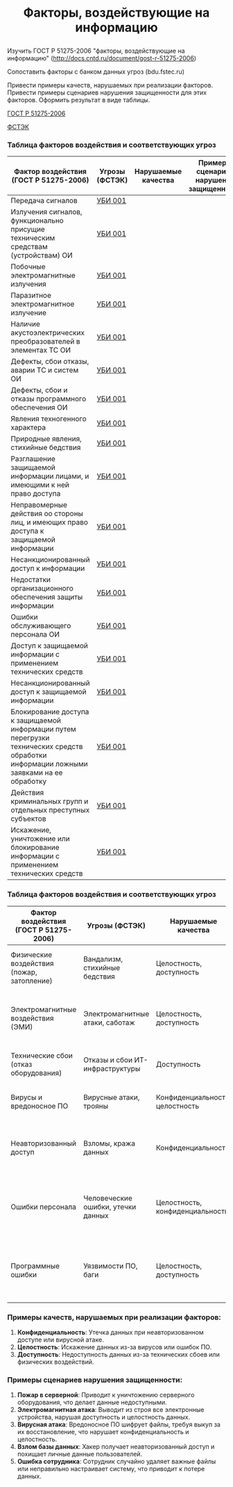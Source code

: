 # <p align = "center">Факторы, воздействующие на информацию</p>

Изучить ГОСТ Р 51275-2006 "факторы, воздействующие на информацию" (http://docs.cntd.ru/document/gost-r-51275-2006)

Сопоставить факторы с банком данных угроз (bdu.fstec.ru)

Привести примеры качеств, нарушаемых при реализации факторов. Привести примеры сценариев нарушения защищенности для этих факторов. Оформить результат в виде таблицы.

[ГОСТ Р 51275-2006](https://github.com/kovalevegor/Information-Security/blob/main/ГОСТ%20Р%2051275-2006.md)

[ФСТЭК](https://bdu.fstec.ru/threat?ajax=threats&size=100)

### Таблица факторов воздействия и соответствующих угроз

| **Фактор воздействия (ГОСТ Р 51275-2006)** | **Угрозы (ФСТЭК)** | **Нарушаемые качества** | **Примеры сценариев нарушения защищенности** |
|---------------------------------------------|----------------------|--------------------------|--------------------------------------------------|
| Передача сигналов  | [УБИ 001]() |  |  |
| Излучения сигналов, функционально присущие техническим средствам (устройствам) ОИ | [УБИ 001]() |  |  |
| Побочные электромагнитные излучения | [УБИ 001]() |  |  |
| Паразитное электромагнитное излучение | [УБИ 001]() |  |  |
| Наличие акустоэлектрических преобразователей в элементах ТС ОИ | [УБИ 001]() |  |  |
| Дефекты, сбои отказы, аварии ТС и систем ОИ | [УБИ 001]() |  |  |
| Дефекты, сбои и отказы программного обеспечения ОИ | [УБИ 001]() |  |  |
| Явления техногенного характера | [УБИ 001]() |  |  |
| Природные явления, стихийные бедствия | [УБИ 001]() |  |  |
| Разглашение защищаемой информации лицами, и имеющими к ней право доступа | [УБИ 001]() |  |  |
| Неправомерные действия оо стороны лиц, и имеющих право доступа к защищаемой информации | [УБИ 001]() |  |  |
| Несанкционированный доступ к информации | [УБИ 001]() |  |  |
| Недостатки организационного обеспечения защиты информации | [УБИ 001]() |  |  |
| Ошибки обслуживающего персонала ОИ | [УБИ 001]() |  |  |
| Доступ к защищаемой информации с применением технических средств | [УБИ 001]() |  |  |
| Несанкционированный доступ к защищаемой информации | [УБИ 001]() |  |  |
| Блокирование доступа к защищаемой информации путем перегрузки технических средств обработки информации ложными заявками на ее обработку | [УБИ 001]() |  |  |
| Действия криминальных групп и отдельных преступных субъектов | [УБИ 001]() |  |  |
| Искажение, уничтожение или блокирование информации с применением технических средств | [УБИ 001]() |  |  |

### Таблица факторов воздействия и соответствующих угроз

| **Фактор воздействия (ГОСТ Р 51275-2006)** | **Угрозы (ФСТЭК)** | **Нарушаемые качества** | **Примеры сценариев нарушения защищенности** |
|---------------------------------------------|----------------------|--------------------------|--------------------------------------------------|
| Физические воздействия (пожар, затопление)  | Вандализм, стихийные бедствия | Целостность, доступность | Пожар уничтожает серверное оборудование, делая данные недоступными. |
| Электромагнитные воздействия (ЭМИ)          | Электромагнитные атаки, саботаж | Целостность, доступность | Мощный электромагнитный импульс выводит из строя все электронные устройства. |
| Технические сбои (отказ оборудования)       | Отказы и сбои ИТ-инфраструктуры | Доступность | Сбой жесткого диска приводит к потере доступа к важным данным. |
| Вирусы и вредоносное ПО                     | Вирусные атаки, трояны | Конфиденциальность, целостность | Вирус шифрует файлы, требуя выкуп за их восстановление. |
| Неавторизованный доступ                     | Взломы, кража данных | Конфиденциальность | Злоумышленник получает доступ к базе данных пользователей и похищает личные данные. |
| Ошибки персонала                            | Человеческие ошибки, утечки данных | Целостность, конфиденциальность | Сотрудник случайно удаляет важные файлы или отправляет конфиденциальные данные не тому адресату. |
| Программные ошибки                          | Уязвимости ПО, баги | Целостность, доступность | Ошибка в программном обеспечении приводит к некорректной обработке данных и их искажению. |

### Примеры качеств, нарушаемых при реализации факторов:
1. **Конфиденциальность**: Утечка данных при неавторизованном доступе или вирусной атаке.
2. **Целостность**: Искажение данных из-за вирусов или ошибок ПО.
3. **Доступность**: Недоступность данных из-за технических сбоев или физических воздействий.

### Примеры сценариев нарушения защищенности:
1. **Пожар в серверной**: Приводит к уничтожению серверного оборудования, что делает данные недоступными.
2. **Электромагнитная атака**: Выводит из строя все электронные устройства, нарушая доступность и целостность данных.
3. **Вирусная атака**: Вредоносное ПО шифрует файлы, требуя выкуп за их восстановление, что нарушает конфиденциальность и целостность.
4. **Взлом базы данных**: Хакер получает неавторизованный доступ и похищает личные данные пользователей.
5. **Ошибка сотрудника**: Сотрудник случайно удаляет важные файлы или неправильно настраивает систему, что приводит к потере данных.


